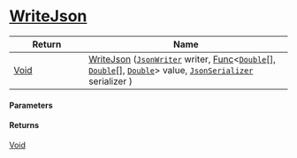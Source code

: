 # [WriteJson](./DistanceFunctionJsonConverter--WriteJson.md)



| Return<div><a href="#"><img width=225></a></div> | Name<div><a href="#"><img width=525></a></div> | 
| --- | --- | 
| [Void](https://docs.microsoft.com/en-us/dotnet/api/System.Void) | [WriteJson](./DistanceFunctionJsonConverter--WriteJson.md) ([`JsonWriter`](./DistanceFunctionJsonConverter--WriteJson.md) writer, [Func](https://docs.microsoft.com/en-us/dotnet/api/System.Func-3)\<[`Double`](https://docs.microsoft.com/en-us/dotnet/api/System.Double)[], [`Double`](https://docs.microsoft.com/en-us/dotnet/api/System.Double)[], [`Double`](https://docs.microsoft.com/en-us/dotnet/api/System.Double)> value, [`JsonSerializer`](./DistanceFunctionJsonConverter--WriteJson.md) serializer ) | 


#### Parameters

#### Returns
[Void](https://docs.microsoft.com/en-us/dotnet/api/System.Void)<br>
